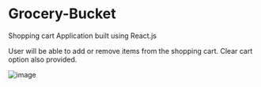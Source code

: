 # Grocery-Bucket
Shopping cart Application built using React.js

User will be able to add or remove items from the shopping cart. Clear cart option also provided.

![image](https://user-images.githubusercontent.com/107784718/185746845-2558c423-254c-48a7-9ff4-6717a82b4bd1.png)

